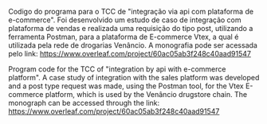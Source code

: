 Codigo do programa para o TCC de "integração via api com plataforma de e-commerce". Foi desenvolvido um estudo de caso de integração com plataforma de vendas e realizada uma requisição do tipo post, utilizando a ferramenta Postman, para a plataforma de E-commerce Vtex, a qual é utilizada pela rede de drogarias Venâncio. A monografia pode ser acessada pelo link: https://www.overleaf.com/project/60ac05ab3f248c40aad91547

Program code for the TCC of "integration by api with e-commerce platform". A case study of integration with the sales platform was developed and a post type request was made, using the Postman tool, for the Vtex E-commerce platform, which is used by the Venâncio drugstore chain. The monograph can be accessed through the link: https://www.overleaf.com/project/60ac05ab3f248c40aad91547

